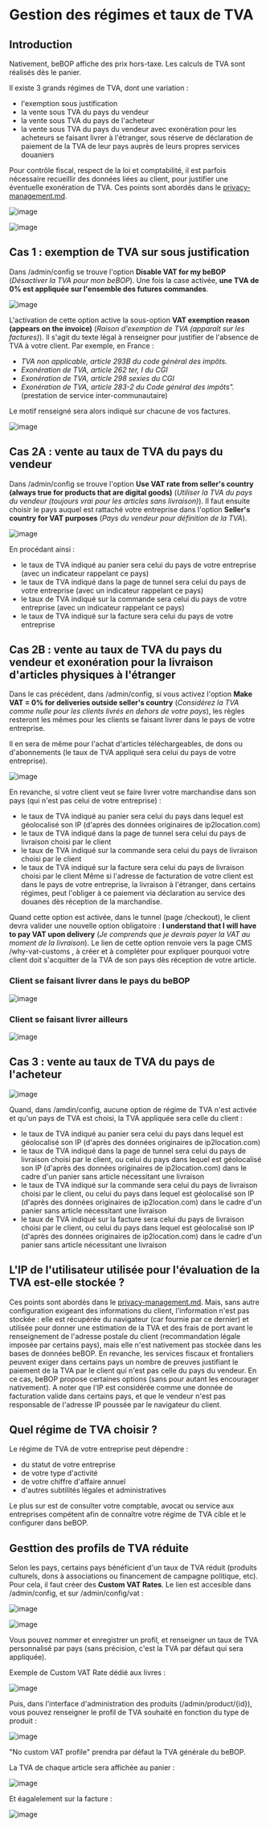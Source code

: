 # Gestion des régimes et taux de TVA

## Introduction

Nativement, beBOP affiche des prix hors-taxe.
Les calculs de TVA sont réalisés dès le panier.

Il existe 3 grands régimes de TVA, dont une variation :
- l'exemption sous justification
- la vente sous TVA du pays du vendeur
- la vente sous TVA du pays de l'acheteur
- la vente sous TVA du pays du vendeur avec exonération pour les acheteurs se faisant livrer à l'étranger, sous réserve de déclaration de paiement de la TVA de leur pays auprès de leurs propres services douaniers

Pour contrôle fiscal, respect de la loi et comptabilité, il est parfois nécessaire recueillir des données liées au client, pour justifier une éventuelle exonération de TVA.
Ces points sont abordés dans le [privacy-management.md](/docs/fr/privacy-management.md).

![image](https://github.com/B2Bitcoin/beBOP/assets/50206014/69990b7f-a264-4325-a411-246def3454c4)

![image](https://github.com/B2Bitcoin/beBOP/assets/50206014/c5363c2c-22cf-4d01-8a9e-d0d3e204bef9)

## Cas 1 : exemption de TVA sur sous justification

Dans /admin/config se trouve l'option **Disable VAT for my beBOP** (*Désactiver la TVA pour mon beBOP*).
Une fois la case activée, **une TVA de 0% est appliquée sur l'ensemble des futures commandes**.

![image](https://github.com/B2Bitcoin/beBOP/assets/50206014/a86a4edd-e70d-466d-b573-ed0ef9e56025)

L'activation de cette option active la sous-option **VAT exemption reason (appears on the invoice)** (*Raison d'exemption de TVA (apparaît sur les factures)*).
Il s'agit du texte légal à renseigner pour justifier de l'absence de TVA à votre client.
Par exemple, en France :
- *TVA non applicable, article 293B du code général des impôts.*
- *Exonération de TVA, article 262 ter, I du CGI*
- *Exonération de TVA, article 298 sexies du CGI*
- *Exonération de TVA, article 283-2 du Code général des impôts".* (prestation de service inter-communautaire)

Le motif renseigné sera alors indiqué sur chacune de vos factures.

![image](https://github.com/B2Bitcoin/beBOP/assets/50206014/e062d151-e141-42a2-88b8-7fffc1a7c0ec)

## Cas 2A : vente au taux de TVA du pays du vendeur

Dans /admin/config se trouve l'option **Use VAT rate from seller's country (always true for products that are digital goods)** (*Utiliser la TVA du pays du vendeur (toujours vrai pour les articles sans livraison)*).
Il faut ensuite choisir le pays auquel est rattaché votre entreprise dans l'option **Seller's country for VAT purposes** (*Pays du vendeur pour définition de la TVA*).

![image](https://github.com/B2Bitcoin/beBOP/assets/50206014/9822f6da-20de-42fe-af20-c83e033c2e7d)

En procédant ainsi :
- le taux de TVA indiqué au panier sera celui du pays de votre entreprise (avec un indicateur rappelant ce pays)
- le taux de TVA indiqué dans la page de tunnel sera celui du pays de votre entreprise (avec un indicateur rappelant ce pays)
- le taux de TVA indiqué sur la commande sera celui du pays de votre entreprise (avec un indicateur rappelant ce pays)
- le taux de TVA indiqué sur la facture sera celui du pays de votre entreprise

## Cas 2B : vente au taux de TVA du pays du vendeur et exonération pour la livraison d'articles physiques à l'étranger

Dans le cas précédent, dans /admin/config, si vous activez l'option **Make VAT = 0% for deliveries outside seller's country** (*Considérez la TVA comme nulle pour les clients livrés en dehors de votre pays*), les règles resteront les mêmes pour les clients se faisant livrer dans le pays de votre entreprise.

Il en sera de même pour l'achat d'articles téléchargeables, de dons ou d'abonnements (le taux de TVA appliqué sera celui du pays de votre entreprise).

![image](https://github.com/B2Bitcoin/beBOP/assets/50206014/910d6910-cc3c-438b-982d-30c32f329405)

En revanche, si votre client veut se faire livrer votre marchandise dans son pays (qui n'est pas celui de votre entreprise) :
- le taux de TVA indiqué au panier sera celui du pays dans lequel est géolocalisé son IP (d'après des données originaires de ip2location.com)
- le taux de TVA indiqué dans la page de tunnel sera celui du pays de livraison choisi par le client
- le taux de TVA indiqué sur la commande sera celui du pays de livraison choisi par le client
- le taux de TVA indiqué sur la facture sera celui du pays de livraison choisi par le client
Même si l'adresse de facturation de votre client est dans le pays de votre entreprise, la livraison à l'étranger, dans certains régimes, peut l'obliger à ce paiement via déclaration au service des douanes dès réception de la marchandise.

Quand cette option est activée, dans le tunnel (page /checkout), le client devra valider une nouvelle option obligatoire : **I understand that I will have to pay VAT upon delivery** (*Je comprends que je devrais payer la VAT au moment de la livraison*).
Le lien de cette option renvoie vers la page CMS /why-vat-customs , à créer et à compléter pour expliquer pourquoi votre client doit s'acquitter de la TVA de son pays dès réception de votre article.

### Client se faisant livrer dans le pays du beBOP

![image](https://github.com/B2Bitcoin/beBOP/assets/50206014/5a99fe97-6448-423f-bebb-313e410c6444)

### Client se faisant livrer ailleurs

![image](https://github.com/B2Bitcoin/beBOP/assets/50206014/ac7f10e2-ff68-49f3-814d-a3569e112242)

## Cas 3 : vente au taux de TVA du pays de l'acheteur

![image](https://github.com/B2Bitcoin/beBOP/assets/50206014/6b96f29f-c309-4106-9c6b-76d7ddf4b554)

Quand, dans /amdin/config, aucune option de régime de TVA n'est activée et qu'un pays de TVA est choisi, la TVA appliquée sera celle du client :
- le taux de TVA indiqué au panier sera celui du pays dans lequel est géolocalisé son IP (d'après des données originaires de ip2location.com)
- le taux de TVA indiqué dans la page de tunnel sera celui du pays de livraison choisi par le client, ou celui du pays dans lequel est géolocalisé son IP (d'après des données originaires de ip2location.com) dans le cadre d'un panier sans article nécessitant une livraison
- le taux de TVA indiqué sur la commande sera celui du pays de livraison choisi par le client, ou celui du pays dans lequel est géolocalisé son IP (d'après des données originaires de ip2location.com) dans le cadre d'un panier sans article nécessitant une livraison
- le taux de TVA indiqué sur la facture sera celui du pays de livraison choisi par le client, ou celui du pays dans lequel est géolocalisé son IP (d'après des données originaires de ip2location.com) dans le cadre d'un panier sans article nécessitant une livraison

## L'IP de l'utilisateur utilisée pour l'évaluation de la TVA est-elle stockée ?
Ces points sont abordés dans le [privacy-management.md](/docs/frprivacy-management.md).
Mais, sans autre configuration exigeant des informations du client, l'information n'est pas stockée : elle est récupérée du navigateur (car fournie par ce dernier) et utilisée pour donner une estimation de la TVA et des frais de port avant le renseignement de l'adresse postale du client (recommandation légale imposée par certains pays), mais elle n'est nativement pas stockée dans les bases de données beBOP.
En revanche, les services fiscaux et frontaliers peuvent exiger dans certains pays un nombre de preuves justifiant le paiement de la TVA par le client qui n'est pas celle du pays du vendeur. En ce cas, beBOP propose certaines options (sans pour autant les encourager nativement).
A noter que l'IP est considérée comme une donnée de facturation valide dans certains pays, et que le vendeur n'est pas responsable de l'adresse IP poussée par le navigateur du client.

## Quel régime de TVA choisir ?

Le régime de TVA de votre entreprise peut dépendre :
- du statut de votre entreprise
- de votre type d'activité
- de votre chiffre d'affaire annuel
- d'autres subtilités légales et administratives

Le plus sur est de consulter votre comptable, avocat ou service aux entreprises compétent afin de connaître votre régime de TVA cible et le configurer dans beBOP.

## Gesttion des profils de TVA réduite

Selon les pays, certains pays bénéficient d'un taux de TVA réduit (produits culturels, dons à associations ou financement de campagne politique, etc).
Pour cela, il faut créer des **Custom VAT Rates**.
Le lien est accesible dans /admin/config, et sur /admin/config/vat :

![image](https://github.com/B2Bitcoin/beBOP/assets/50206014/97971eba-b664-47f9-89f2-5a7ce37abb99)

![image](https://github.com/B2Bitcoin/beBOP/assets/50206014/7bf9c28a-944f-4449-8d17-f95892566542)

Vous pouvez nommer et enregistrer un profil, et renseigner un taux de TVA personnalisé par pays (sans précision, c'est la TVA par défaut qui sera appliquée).

Exemple de Custom VAT Rate dédié aux livres :

![image](https://github.com/B2Bitcoin/beBOP/assets/50206014/b3e977d2-fe4d-4e40-9d47-75030b06b1a1)

Puis, dans l'interface d'administration des produits (/admin/product/{id}), vous pouvez renseigner le profil de TVA souhaité en fonction du type de produit :

![image](https://github.com/B2Bitcoin/beBOP/assets/50206014/81a8fbe3-8670-4172-a752-537022789304)

"No custom VAT profile" prendra par défaut la TVA générale du beBOP.

La TVA de chaque article sera affichée au panier :

![image](https://github.com/B2Bitcoin/beBOP/assets/50206014/931dfd41-9ed5-43e0-b571-2a6d76cec130)

Et éagalelement sur la facture :

![image](https://github.com/B2Bitcoin/beBOP/assets/50206014/72863ad5-c4f1-4906-b0d7-69cf5c4df6c9)

